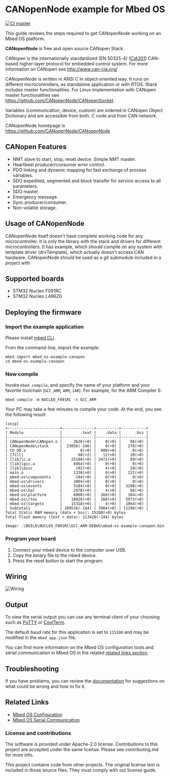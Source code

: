 # CANopenNode example for Mbed OS

[![CI master](https://github.com/Alphatronics/mbed-os-example-canopen/actions/workflows/master.yml/badge.svg)](https://github.com/Alphatronics/mbed-os-example-canopen/actions/workflows/master.yml)

This guide reviews the steps required to get CANopenNode working on an Mbed OS platform.

**CANopenNode** is free and open source CANopen Stack.

CANopen is the internationally standardized (EN 50325-4)
([CiA301](http://can-cia.org/standardization/technical-documents))
CAN-based higher-layer protocol for embedded control system. For more
information on CANopen see http://www.can-cia.org/

CANopenNode is written in ANSI C in object-oriented way. It runs on
different microcontrollers, as standalone application or with RTOS.
Stack includes master functionalities. For Linux implementation with
CANopen master functionalities see
https://github.com/CANopenNode/CANopenSocket.

Variables (communication, device, custom) are ordered in CANopen Object
Dictionary and are accessible from both: C code and from CAN network.

CANopenNode homepage is https://github.com/CANopenNode/CANopenNode

## CANopen Features

 - NMT slave to start, stop, reset device. Simple NMT master.
 - Heartbeat producer/consumer error control.
 - PDO linking and dynamic mapping for fast exchange of process variables.
 - SDO expedited, segmented and block transfer for service access to all parameters.
 - SDO master.
 - Emergency message.
 - Sync producer/consumer.
 - Non-volatile storage.

## Usage of CANopenNode

CANopenNode itself doesn't have complete working code for any microcontroller.
It is only the library with the stack and drivers for different
microcontrollers. It has example, which should compile on any system with
template driver (drvTemplate), which actually doesn't access CAN hardware.
CANopenNode should be used as a git submodule included in a project with

## Supported boards

* STM32 Nucleo F091RC
* STM32 Nucleo L496ZG

## Deploying the firmware

### Import the example application

Please install [mbed CLI](https://github.com/ARMmbed/mbed-cli#installing-mbed-cli).

From the command-line, import the example:

```
mbed import mbed-os-example-canopen
cd mbed-os-example-canopen
```

### Now compile

Invoke `mbed compile`, and specify the name of your platform and your favorite toolchain (`GCC_ARM`, `ARM`, `IAR`). For example, for the ARM Compiler 5:

```
mbed compile -m NUCLEO_F091RC -t GCC_ARM
```

Your PC may take a few minutes to compile your code. At the end, you see the following result:

```
[snip]
+-----------------------+--------------+----------+-----------+
| Module                |        .text |    .data |      .bss |
|-----------------------|--------------|----------|-----------|
| CANopenNode\CANopen.o |     3626(+0) |    0(+0) |    86(+0) |
| CANopenNode\stack     |  23056(-146) |    0(+0) |   276(+0) |
| CO_OD.o               |        0(+0) |  980(+0) |     0(+0) |
| [fill]                |       98(+2) |   12(+0) |    20(+0) |
| [lib]\c.a             |    25188(+0) | 2472(+0) |    89(+0) |
| [lib]\gcc.a           |     8464(+0) |    0(+0) |     0(+0) |
| [lib]\misc            |      192(+0) |    4(+0) |    28(+0) |
| main.o                |     1338(+0) |    0(+0) |   222(+0) |
| mbed-os\components    |      244(+0) |    0(+0) |     0(+0) |
| mbed-os\drivers       |     1804(+0) |    0(+0) |     0(+0) |
| mbed-os\events        |     3184(+0) |    0(+0) |  3108(+0) |
| mbed-os\hal           |     2970(+0) |    4(+0) |    66(+0) |
| mbed-os\platform      |     6008(+0) |  260(+0) |   364(+0) |
| mbed-os\rtos          |    18026(+0) |  168(+0) |  5973(+0) |
| mbed-os\targets       |    15318(+0) |    4(+0) |  1064(+0) |
| Subtotals             | 109516(-144) | 3904(+0) | 11296(+0) |
Total Static RAM memory (data + bss): 15200(+0) bytes
Total Flash memory (text + data): 113420(-144) bytes

Image: .\BUILD\NUCLEO_F091RC\GCC_ARM-DEBUG\mbed-os-example-canopen.bin
```

### Program your board

1. Connect your mbed device to the computer over USB.
2. Copy the binary file to the mbed device.
3. Press the reset button to start the program.

## Wiring

![Wiring](doc/wiring.jpg)

## Output

To view the serial output you can use any terminal client of your choosing such as [PuTTY](http://www.putty.org/) or [CoolTerm](http://freeware.the-meiers.org/).

The default baud rate for this application is set to `115200` and may be modified in the `mbed_app.json` file.

You can find more information on the Mbed OS configuration tools and serial communication in Mbed OS in the related [related links section](#related-links).


## Troubleshooting

If you have problems, you can review the [documentation](https://os.mbed.com/docs/latest/tutorials/debugging.html) for suggestions on what could be wrong and how to fix it.

## Related Links

* [Mbed OS Configuration](https://os.mbed.com/docs/latest/reference/configuration.html)
* [Mbed OS Serial Communication](https://os.mbed.com/docs/latest/tutorials/serial-communication.html)

### License and contributions

The software is provided under Apache-2.0 license. Contributions to this project are accepted under the same license. Please see contributing.md for more info.

This project contains code from other projects. The original license text is included in those source files. They must comply with our license guide.
